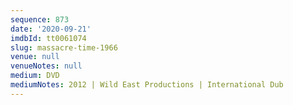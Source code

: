 ```yaml
---
sequence: 873
date: '2020-09-21'
imdbId: tt0061074
slug: massacre-time-1966
venue: null
venueNotes: null
medium: DVD
mediumNotes: 2012 | Wild East Productions | International Dub
---
```


